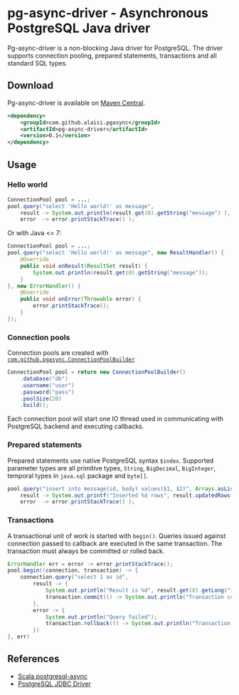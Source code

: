# pg-async-driver - Asynchronous PostgreSQL Java driver

Pg-async-driver is a non-blocking Java driver for PostgreSQL. The driver supports connection pooling, prepared statements, transactions and all standard SQL types. 

## Download

Pg-async-driver is available on [Maven Central](http://search.maven.org/#search|ga|1|g%3A%22com.github.alaisi.pgasync%22).

```xml
<dependency>
    <groupId>com.github.alaisi.pgasync</groupId>
    <artifactId>pg-async-driver</artifactId>
    <version>0.1</version>
</dependency>
```

## Usage

### Hello world

```java
ConnectionPool pool = ...;
pool.query("select 'Hello world!' as message",
    result -> System.out.println(result.get(0).getString("message") ),
    error  -> error.printStackTrace() );
```
Or with Java <= 7:

```java
ConnectionPool pool = ...;
pool.query("select 'Hello world!' as message", new ResultHandler() {
    @Override
    public void onResult(ResultSet result) {
        System.out.println(result.get(0).getString("message"));
    }
}, new ErrorHandler() {
    @Override
    public void onError(Throwable error) {
        error.printStackTrace();
    }
});
```

### Connection pools

Connection pools are created with [`com.github.pgasync.ConnectionPoolBuilder`](https://github.com/alaisi/pg-async-driver/blob/master/src/main/java/com/github/pgasync/ConnectionPoolBuilder.java)

```java
ConnectionPool pool = return new ConnectionPoolBuilder()
    .database("db")
    .username("user")
    .password("pass")
    .poolSize(20)
    .build();
```

Each connection pool will start one IO thread used in communicating with PostgreSQL backend and executing callbacks.

### Prepared statements

Prepared statements use native PostgreSQL syntax `$index`. Supported parameter types are all primitive types, `String`, `BigDecimal`, `BigInteger`, temporal types in `java.sql` package and `byte[]`.

```java
pool.query("insert into message(id, body) values($1, $2)", Arrays.asList(123, "hello"),
    result -> System.out.printf("Inserted %d rows", result.updatedRows() ),
    error  -> error.printStackTrace() );
```

### Transactions

A transactional unit of work is started with `begin()`. Queries issued against connection passed to callback are executed in the same transaction. The transaction must always be committed or rolled back.

```java
ErrorHandler err = error -> error.printStackTrace();
pool.begin((connection, transaction) -> {
    connection.query("select 1 as id",
        result -> {
            System.out.println("Result is %d", result.get(0).getLong("id"));
            transaction.commit(() -> System.out.println("Transaction committed"), err);
        },
        error -> {
            System.out.println("Query failed");
            transaction.rollback(() -> System.out.println("Transaction rolled back"), err);
        })
}, err)
```

## References
* [Scala postgresql-async](https://raw.github.com/mauricio/postgresql-async)
* [PostgreSQL JDBC Driver](http://jdbc.postgresql.org/about/about.html)

